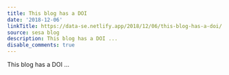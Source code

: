 ```yaml
---
title: This blog has a DOI
date: '2018-12-06'
linkTitle: https://data-se.netlify.app/2018/12/06/this-blog-has-a-doi/
source: sesa blog
description: This blog has a DOI ...
disable_comments: true
---
```

This blog has a DOI ...
